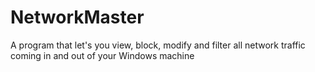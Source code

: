 # NetworkMaster
A program that let's you view, block, modify and filter all network traffic coming in and out of your Windows machine
